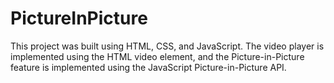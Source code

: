 # PictureInPicture

This project was built using HTML, CSS, and JavaScript. The video player is implemented using the HTML video element, and the Picture-in-Picture feature is implemented using the JavaScript Picture-in-Picture API.
